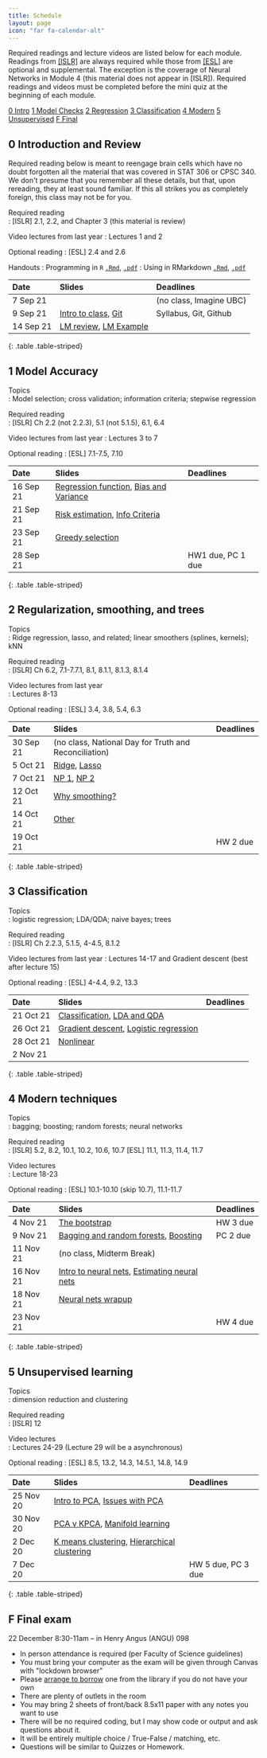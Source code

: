 ```yaml
---
title: Schedule
layout: page
icon: "far fa-calendar-alt"
---
```


Required readings and lecture videos are listed below for each module.
Readings from [\[ISLR\]](https://www.statlearning.com) are always required while those from [\[ESL\]](https://web.stanford.edu/~hastie/ElemStatLearn/) are optional and supplemental. The exception is the coverage of Neural Networks in Module 4 (this material does not appear in \[ISLR\]). Required readings and videos must be completed before the mini quiz at the beginning of each module.


<div class="text-center">
<div class="btn-group" role="group">
  <a role="button" class="btn btn-secondary text-white" href="#0-introduction-and-review">0 Intro</a>
  <a role="button" class="btn btn-secondary text-white" href="#1-model-accuracy">1 Model Checks</a>
  <a role="button" class="btn btn-secondary text-white" href="#2-regularization-smoothing-and-trees">2 Regression</a>
  <a role="button" class="btn btn-secondary text-white" href="#3-classification">3 Classification</a>
  <a role="button" class="btn btn-secondary text-white" href="#4-modern-techniques">4 Modern</a>
  <a role="button" class="btn btn-secondary text-white" href="#5-unsupervised-learning">5 Unsupervised</a>
  <a role="button" class="btn btn-secondary text-white" href="#f-final-exam">F Final</a>
</div>
</div>



## 0 Introduction and Review

Required reading below is meant to reengage brain cells which have no doubt forgotten all
the material that was covered in STAT 306 or CPSC 340. We don't presume that you remember all these details, but that, upon rereading, they at least sound familiar. If this all strikes you as completely foreign, this class may not be for you. 

Required reading  
: \[ISLR\] 2.1, 2.2, and Chapter 3 (this material is review)

Video lectures from last year
: Lectures 1 and 2

Optional reading
: \[ESL\] 2.4 and 2.6

Handouts
: Programming in `R` [`.Rmd`](handouts/00-programming.Rmd), [`.pdf`](handouts/00-programming.pdf)
: Using in RMarkdown [`.Rmd`](handouts/00-rmarkdown.Rmd), [`.pdf`](handouts/00-rmarkdown.pdf)


|Date      |Slides |Deadlines    |
|:---------|:-----------|:-----------|
|7 Sep 21  | |(no class, Imagine UBC) |
|9 Sep 21  |[Intro to class](00-intro-to-class.html), [Git](00-version-control.html) |Syllabus, Git, Github | |
|14 Sep 21 | [LM review](01-lm-review.html), [LM Example](02-lm-example.html)|   |
{: .table .table-striped}




## 1 Model Accuracy

Topics  
: Model selection; cross validation; information criteria; stepwise regression

Required reading  
: \[ISLR\] Ch 2.2 (not 2.2.3), 5.1 (not 5.1.5), 6.1, 6.4

Video lectures from last year
: Lectures 3 to 7 

Optional reading
: \[ESL\] 7.1-7.5, 7.10

|Date      |Slides |Deadlines    |
|:---------|:-----------|:-----------|
|16 Sep 21 |[Regression function](03-regression-function.html), [Bias and Variance](04-bias-variance.html)
|21 Sep 21 |[Risk estimation](05-estimating-test-mse.html), [Info Criteria](06-information-criteria.html)    | |
|23 Sep 21 | [Greedy selection](07-greedy-selection.html) |           |
|28 Sep 21 |         | HW1 due, PC 1 due |
{: .table .table-striped}




## 2 Regularization, smoothing, and trees

Topics  
: Ridge regression, lasso, and related; linear smoothers (splines, kernels); kNN

Required reading  
: \[ISLR\] Ch 6.2, 7.1-7.7.1, 8.1, 8.1.1, 8.1.3, 8.1.4

Video lectures from last year  
: Lectures 8-13

Optional reading
: \[ESL\] 3.4, 3.8, 5.4, 6.3

|Date      |Slides |Deadlines    |
|:---------|:---------|:-----|
|30 Sep 21 |(no class, National Day for Truth and Reconciliation) |
|5 Oct 21  |[Ridge](08-ridge-regression.html), [Lasso](09-l1-penalties.html)  |  |
|7 Oct 21  |[NP 1](10-basis-expansions.html), [NP 2](11-kernel-smoothers.html) |  |
|12 Oct 21 |[Why smoothing?](12-why-smooth.html)  |  |
|14 Oct 21 |[Other](13-gams-trees.html)          |  |
|19 Oct 21 |          | HW 2 due |
{: .table .table-striped}



## 3 Classification

Topics  
: logistic regression; LDA/QDA; naive bayes; trees

Required reading  
: \[ISLR\] Ch 2.2.3, 5.1.5, 4-4.5, 8.1.2

Video lectures from last year
: Lectures 14-17 and Gradient descent (best after lecture 15)

Optional reading
: \[ESL\] 4-4.4, 9.2, 13.3

|Date      |Slides |Deadlines    |
|:---------|:---------|:-----|
|21 Oct 21 |[Classification](14-classification-intro.html), [LDA and QDA](15-LDA-and-QDA.html) |          |
|26 Oct 21 |[Gradient descent](00-gradient-descent.html), [Logistic regression](16-logistic-regression.html) |
|28 Oct 21 |[Nonlinear](17-nonlinear-classifiers.html)  |  |
|2 Nov 21  |          |  |
{: .table .table-striped}



## 4 Modern techniques

Topics  
: bagging; boosting; random forests; neural networks

Required reading  
: \[ISLR\] 5.2, 8.2, 10.1, 10.2, 10.6, 10.7 \[ESL\] 11.1, 11.3, 11.4, 11.7

Video lectures  
: Lecture 18-23

Optional reading
: \[ESL\] 10.1-10.10 (skip 10.7), 11.1-11.7

|Date      |Slides |Deadlines    |
|:---------|:---------|:-----|
| 4 Nov 21   | [The bootstrap](18-the-bootstrap.html) | HW 3 due  |
| 9 Nov 21   |[Bagging and random forests](19-bagging-and-rf.html), [Boosting](20-boosting.html)| PC 2 due |
| 11 Nov 21  | (no class, Midterm Break) |
| 16 Nov 21  |[Intro to neural nets](21-nnets-intro.html), [Estimating neural nets](22-nnets-estimation.html)  |
| 18 Nov 21  |[Neural nets wrapup](23-nnets-other.html) |          |
| 23 Nov 21  |  | HW 4 due |
{: .table .table-striped}



## 5 Unsupervised learning

Topics  
: dimension reduction and clustering

Required reading  
: \[ISLR\] 12

Video lectures  
: Lectures 24-29 (Lecture 29 will be a asynchronous)

Optional reading
: \[ESL\] 8.5, 13.2, 14.3, 14.5.1, 14.8, 14.9


|Date      |Slides |Deadlines    |
|:---------|:-----------|:-----------|
|25 Nov 20 |[Intro to PCA](24-pca-intro.html), [Issues with PCA](25-pca-issues.html)  |
|30 Nov 20 | [PCA v KPCA](00-pca-v-kpca.html), [Manifold learning](26-manifolds.html) |
|2 Dec 20  |[K means clustering](27-kmeans.html), [Hierarchical clustering](28-hclust.html) |         |
|7 Dec 20  | |HW 5 due, PC 3 due |
{: .table .table-striped}




## F Final exam

22 December 8:30-11am – in Henry Angus (ANGU) 098

* In person attendance is required (per Faculty of Science guidelines)
* You must bring your computer as the exam will be given through Canvas with "lockdown browser"
* Please [arrange to borrow](https://services.library.ubc.ca/computers-technology/technology-borrowing/) one from the library if you do not have your own
* There are plenty of outlets in the room
* You may bring 2 sheets of front/back 8.5x11 paper with any notes you want to use
* There will be no required coding, but I may show code or output and ask questions about it.
* It will be entirely multiple choice / True-False / matching, etc.
* Questions will be similar to Quizzes or Homework.

